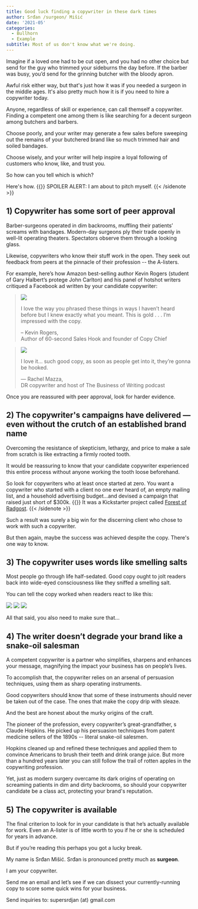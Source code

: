 ```yaml
---
title: Good luck finding a copywriter in these dark times
author: Srđan /surgeon/ Mišić
date: '2021-05'
categories:
  - Bullhorn
  - Example
subtitle: Most of us don't know what we're doing.
---
```


Imagine if a loved one had to be cut open, and you had no other choice but send for the guy who trimmed your sideburns the day before. If the barber was busy, you’d send for the grinning butcher with the bloody apron. 

Awful risk either way, but that's just how it was if you needed a surgeon in the middle ages. It's also pretty much how it is if you need to hire a copywriter today.

Anyone, regardless of skill or experience, can call themself a copywriter. Finding a competent one among them is like searching for a decent surgeon among butchers and barbers.

Choose poorly, and your writer may generate a few sales before sweeping out the remains of your butchered brand like so much trimmed hair and soiled bandages.

Choose wisely, and your writer will help inspire a loyal following of customers who know, like, and trust you.

So how can you tell which is which?

Here's how.
{{<sidenote>}} SPOILER ALERT: I am about to pitch myself. {{< /sidenote >}} 

## 1) Copywriter has some sort of peer approval

Barber-surgeons operated in dim backrooms, muffling their patients’ screams with bandages. Modern-day surgeons ply their trade openly in well-lit operating theaters. Spectators observe them through a looking glass.

Likewise, copywriters who know their stuff work in the open. They seek out feedback from peers at the pinnacle of their profession -- the A-listers.

For example, here’s how Amazon best-selling author Kevin Rogers (student of Gary Halbert’s protege John Carlton) and his panel of hotshot writers critiqued a Facebook ad written by your candidate copywriter: 

> ![](/images/rogers.png)
>
> I love the way you phrased these things in ways I haven’t heard before but I knew exactly what you meant. This is gold . . . I’m impressed with the copy.
>
>  – Kevin Rogers,  
> Author of 60-second Sales Hook and founder of Copy Chief

>
> ![](/images/mazza.png)
>
> I love it… such good copy, as soon as people get into it, they’re gonna be hooked.
>
> — Rachel Mazza,  
> DR copywriter and host of The Business of Writing podcast

Once you are reassured with peer approval, look for harder evidence.

## 2) The copywriter's campaigns have delivered — even without the crutch of an established brand name

Overcoming the resistance of skepticism, lethargy, and price to make a sale from scratch is like extracting a firmly rooted tooth. 

It would be reassuring to know that your candidate copywriter experienced this entire process without anyone working the tooth loose beforehand. 

So look for copywriters who at least once started at zero. You want a copywriter who started with a client no one ever heard of, an empty mailing list, and a household advertising budget...and devised a campaign that raised just short of $300k.
{{<sidenote>}} It was a Kickstarter project called [Forest of Radgost](https://www.kickstarter.com). {{< /sidenote >}} 

Such a result was surely a big win for the discerning client who chose to work with such a copywriter.

But then again, maybe the success was achieved despite the copy. There's one way to know.

## 3) The copywriter uses words like smelling salts

Most people go through life half-sedated. Good copy ought to jolt readers back into wide-eyed consciousness like they sniffed a smelling salt.

You can tell the copy worked when readers react to like this:

![](/images/phil.png)
![](/images/joe.png)
![](/images/jim.png)

All that said, you also need to make sure that...

## 4) The writer doesn’t degrade your brand like a snake-oil salesman

A competent copywriter is a partner who simplifies, sharpens and enhances your message, magnifying the impact your business has on people’s lives.

To accomplish that, the copywriter relies on an arsenal of persuasion techniques, using them as sharp operating instruments.

Good copywriters should know that some of these instruments should never be taken out of the case. The ones that make the copy drip with sleaze.

And the best are honest about the murky origins of the craft.

The pioneer of the profession, every copywriter’s great-grandfather, s Claude Hopkins. He picked up his persuasion techniques from patent medicine sellers of the 1890s -- literal snake-oil salesmen.

Hopkins cleaned up and refined these techniques and applied them to convince Americans to brush their teeth and drink orange juice. But more than a hundred years later you can still follow the trail of rotten apples in the copywriting profession.

Yet, just as modern surgery overcame its dark origins of operating on screaming patients in dim and dirty backrooms, so should your copywriter candidate be a class act, protecting your brand's reputation.

## 5) The copywriter is available

The final criterion to look for in your candidate is that he’s actually available for work. Even an A-lister is of little worth to you if he or she is scheduled for years in advance.

But if you’re reading this perhaps you got a lucky break.

My name is Srđan Mišić. Srđan is pronounced pretty much as **surgeon**.

I am your copywriter.

Send me an email and let’s see if we can dissect your currently-running copy to score some quick wins for your business. 

Send inquiries to: supersrdjan (at) gmail.com


